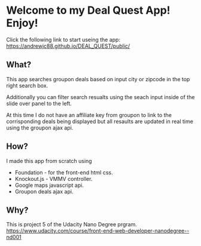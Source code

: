 # Welcome to my Deal Quest App! Enjoy!
Click the following link to start useing the app:
https://andrewjc88.github.io/DEAL_QUEST/public/
## What?
This app searches groupon deals based on input city or zipcode in the top right search box.

Additionally you can filter search resualts using the seach input inside of the slide over panel to the left.

At this time I do not have an affiliate key from groupon to link to the corrisponding deals being displayed but all resaults are updated in real time using the groupon ajax api.
## How?
I made this app from scratch using 
* Foundation - for the front-end html css.
* Knockout.js - VMMV controller.
* Google maps javascript api.
* Groupon deals ajax api. 
## Why?
This is project 5 of the Udacity Nano Degree prgram. 
https://www.udacity.com/course/front-end-web-developer-nanodegree--nd001

